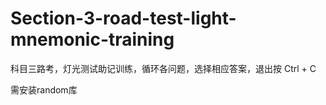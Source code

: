 # Section-3-road-test-light-mnemonic-training

科目三路考，灯光测试助记训练，循环各问题，选择相应答案，退出按 Ctrl + C

需安装random库
